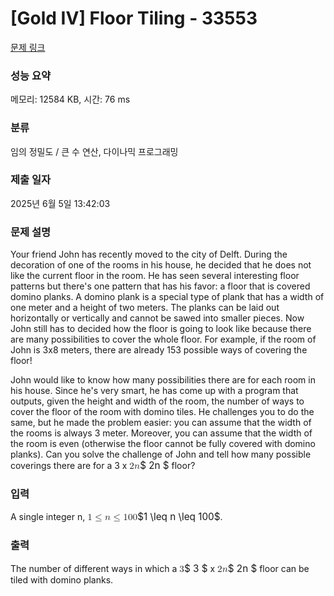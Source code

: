 # [Gold IV] Floor Tiling - 33553 

[문제 링크](https://www.acmicpc.net/problem/33553) 

### 성능 요약

메모리: 12584 KB, 시간: 76 ms

### 분류

임의 정밀도 / 큰 수 연산, 다이나믹 프로그래밍

### 제출 일자

2025년 6월 5일 13:42:03

### 문제 설명

<p>Your friend John has recently moved to the city of Delft. During the decoration of one of the rooms in his house, he decided that he does not like the current floor in the room. He has seen several interesting floor patterns but there's one pattern that has his favor: a floor that is covered domino planks. A domino plank is a special type of plank that has a width of one meter and a height of two meters. The planks can be laid out horizontally or vertically and cannot be sawed into smaller pieces. Now John still has to decided how the floor is going to look like because there are many possibilities to cover the whole floor. For example, if the room of John is 3x8 meters, there are already 153 possible ways of covering the floor!</p>

<p>John would like to know how many possibilities there are for each room in his house. Since he's very smart, he has come up with a program that outputs, given the height and width of the room, the number of ways to cover the floor of the room with domino tiles. He challenges you to do the same, but he made the problem easier: you can assume that the width of the rooms is always 3 meter. Moreover, you can assume that the width of the room is even (otherwise the floor cannot be fully covered with domino planks). Can you solve the challenge of John and tell how many possible coverings there are for a 3 x <mjx-container class="MathJax" jax="CHTML" style="font-size: 109%; position: relative;"><mjx-math class="MJX-TEX" aria-hidden="true"><mjx-mn class="mjx-n"><mjx-c class="mjx-c32"></mjx-c></mjx-mn><mjx-mi class="mjx-i"><mjx-c class="mjx-c1D45B TEX-I"></mjx-c></mjx-mi></mjx-math><mjx-assistive-mml unselectable="on" display="inline"><math xmlns="http://www.w3.org/1998/Math/MathML"><mn>2</mn><mi>n</mi></math></mjx-assistive-mml><span aria-hidden="true" class="no-mathjax mjx-copytext">$ 2n $</span></mjx-container> floor?</p>

### 입력 

 <p>A single integer n, <mjx-container class="MathJax" jax="CHTML" style="font-size: 109%; position: relative;"><mjx-math class="MJX-TEX" aria-hidden="true"><mjx-mn class="mjx-n"><mjx-c class="mjx-c31"></mjx-c></mjx-mn><mjx-mo class="mjx-n" space="4"><mjx-c class="mjx-c2264"></mjx-c></mjx-mo><mjx-mi class="mjx-i" space="4"><mjx-c class="mjx-c1D45B TEX-I"></mjx-c></mjx-mi><mjx-mo class="mjx-n" space="4"><mjx-c class="mjx-c2264"></mjx-c></mjx-mo><mjx-mn class="mjx-n" space="4"><mjx-c class="mjx-c31"></mjx-c><mjx-c class="mjx-c30"></mjx-c><mjx-c class="mjx-c30"></mjx-c></mjx-mn></mjx-math><mjx-assistive-mml unselectable="on" display="inline"><math xmlns="http://www.w3.org/1998/Math/MathML"><mn>1</mn><mo>≤</mo><mi>n</mi><mo>≤</mo><mn>100</mn></math></mjx-assistive-mml><span aria-hidden="true" class="no-mathjax mjx-copytext">$1 \leq n \leq 100$</span></mjx-container>.</p>

### 출력 

 <p>The number of different ways in which a <mjx-container class="MathJax" jax="CHTML" style="font-size: 109%; position: relative;"><mjx-math class="MJX-TEX" aria-hidden="true"><mjx-mn class="mjx-n"><mjx-c class="mjx-c33"></mjx-c></mjx-mn></mjx-math><mjx-assistive-mml unselectable="on" display="inline"><math xmlns="http://www.w3.org/1998/Math/MathML"><mn>3</mn></math></mjx-assistive-mml><span aria-hidden="true" class="no-mathjax mjx-copytext">$ 3 $</span></mjx-container> x <mjx-container class="MathJax" jax="CHTML" style="font-size: 109%; position: relative;"><mjx-math class="MJX-TEX" aria-hidden="true"><mjx-mn class="mjx-n"><mjx-c class="mjx-c32"></mjx-c></mjx-mn><mjx-mi class="mjx-i"><mjx-c class="mjx-c1D45B TEX-I"></mjx-c></mjx-mi></mjx-math><mjx-assistive-mml unselectable="on" display="inline"><math xmlns="http://www.w3.org/1998/Math/MathML"><mn>2</mn><mi>n</mi></math></mjx-assistive-mml><span aria-hidden="true" class="no-mathjax mjx-copytext">$ 2n $</span></mjx-container> floor can be tiled with domino planks.</p>

